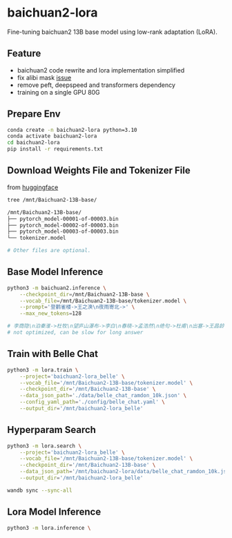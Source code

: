 # baichuan2-lora

Fine-tuning baichuan2 13B base model using low-rank adaptation (LoRA).

## Feature

- baichuan2 code rewrite and lora implementation simplified
- fix alibi mask [issue](https://github.com/baichuan-inc/Baichuan2/issues/225)
- remove peft, deepspeed and transformers dependency
- training on a single GPU 80G

## Prepare Env

```bash
conda create -n baichuan2-lora python=3.10
conda activate baichuan2-lora
cd baichuan2-lora
pip install -r requirements.txt
```

## Download Weights File and Tokenizer File

from [huggingface](https://huggingface.co/baichuan-inc/Baichuan2-13B-Base/tree/main)

```bash
tree /mnt/Baichuan2-13B-base/

/mnt/Baichuan2-13B-base/
├── pytorch_model-00001-of-00003.bin
├── pytorch_model-00002-of-00003.bin
├── pytorch_model-00003-of-00003.bin
└── tokenizer.model

# Other files are optional.
```

## Base Model Inference

```bash
python3 -m baichuan2.inference \
    --checkpoint_dir=/mnt/Baichuan2-13B-base \
    --vocab_file=/mnt/Baichuan2-13B-base/tokenizer.model \
    --prompt='登鹳雀楼->王之涣\n夜雨寄北->' \
    --max_new_tokens=128

# 李商隐\n泊秦淮->杜牧\n望庐山瀑布->李白\n春晓->孟浩然\n绝句->杜甫\n出塞->王昌龄\n凉州词->王之涣\n芙蓉楼送辛渐->王昌
# not optimized, can be slow for long answer
```

## Train with Belle Chat

```bash
python3 -m lora.train \
    --project='baichuan2-lora_belle' \
    --vocab_file='/mnt/Baichuan2-13B-base/tokenizer.model' \
    --checkpoint_dir='/mnt/Baichuan2-13B-base' \
    --data_json_path='./data/belle_chat_ramdon_10k.json' \
    --config_yaml_path='./config/belle_chat.yaml' \
    --output_dir='/mnt/baichuan2-lora_belle'
```

## Hyperparam Search

```bash
python3 -m lora.search \
    --project='baichuan2-lora_belle' \
    --vocab_file='/mnt/Baichuan2-13B-base/tokenizer.model' \
    --checkpoint_dir='/mnt/Baichuan2-13B-base' \
    --data_json_path='/mnt/baichuan2-lora/data/belle_chat_ramdon_10k.json' \
    --output_dir='/mnt/baichuan2-lora_belle'

wandb sync --sync-all
```

## Lora Model Inference

```bash
python3 -m lora.inference \
```
